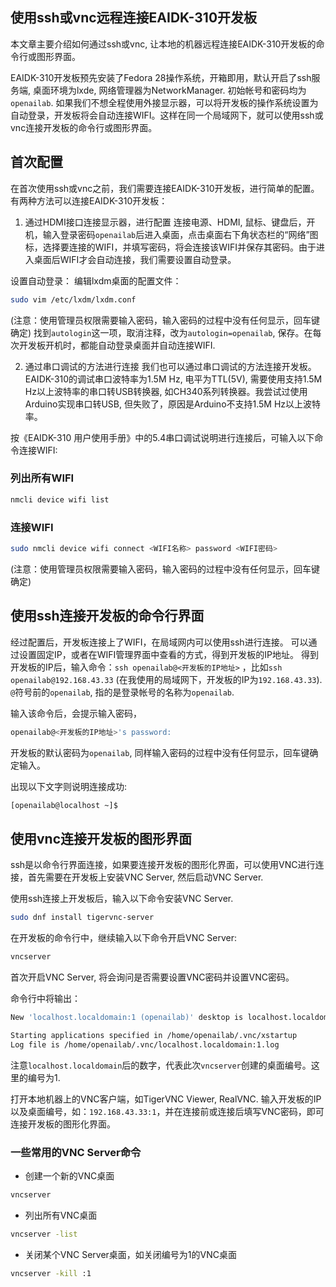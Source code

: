 ## 使用ssh或vnc远程连接EAIDK-310开发板

本文章主要介绍如何通过ssh或vnc, 让本地的机器远程连接EAIDK-310开发板的命令行或图形界面。

EAIDK-310开发板预先安装了Fedora 28操作系统，开箱即用，默认开启了ssh服务端, 桌面环境为lxde, 网络管理器为NetworkManager. 初始帐号和密码均为`openailab`. 如果我们不想全程使用外接显示器，可以将开发板的操作系统设置为自动登录，开发板将会自动连接WIFI。这样在同一个局域网下，就可以使用ssh或vnc连接开发板的命令行或图形界面。

## 首次配置
在首次使用ssh或vnc之前，我们需要连接EAIDK-310开发板，进行简单的配置。有两种方法可以连接EAIDK-310开发板：
1. 通过HDMI接口连接显示器，进行配置
连接电源、HDMI, 鼠标、键盘后，开机，输入登录密码`openailab`后进入桌面，点击桌面右下角状态栏的“网络”图标，选择要连接的WIFI，并填写密码，将会连接该WIFI并保存其密码。由于进入桌面后WIFI才会自动连接，我们需要设置自动登录。

设置自动登录：
编辑lxdm桌面的配置文件：
```bash
sudo vim /etc/lxdm/lxdm.conf
```
(注意：使用管理员权限需要输入密码，输入密码的过程中没有任何显示，回车键确定)
找到`autologin`这一项，取消注释，改为`autologin=openailab`, 保存。在每次开发板开机时，都能自动登录桌面并自动连接WIFI.

2. 通过串口调试的方法进行连接
我们也可以通过串口调试的方法连接开发板。EAIDK-310的调试串口波特率为1.5M Hz, 电平为TTL(5V), 需要使用支持1.5M Hz以上波特率的串口转USB转换器, 如CH340系列转换器。我尝试过使用Arduino实现串口转USB, 但失败了，原因是Arduino不支持1.5M Hz以上波特率。

按《EAIDK-310 用户使用手册》中的5.4串口调试说明进行连接后，可输入以下命令连接WIFI:

### 列出所有WIFI
```bash
nmcli device wifi list
```
### 连接WIFI
```bash
sudo nmcli device wifi connect <WIFI名称> password <WIFI密码>
```
(注意：使用管理员权限需要输入密码，输入密码的过程中没有任何显示，回车键确定)

## 使用ssh连接开发板的命令行界面
经过配置后，开发板连接上了WIFI，在局域网内可以使用ssh进行连接。
可以通过设置固定IP，或者在WIFI管理界面中查看的方式，得到开发板的IP地址。
得到开发板的IP后，输入命令：`ssh openailab@<开发板的IP地址>` ，比如`ssh openailab@192.168.43.33`  (在我使用的局域网下，开发板的IP为`192.168.43.33`). `@`符号前的`openailab`, 指的是登录帐号的名称为`openailab`.

输入该命令后，会提示输入密码，
```bash
openailab@<开发板的IP地址>'s password:
```
开发板的默认密码为`openailab`, 同样输入密码的过程中没有任何显示，回车键确定输入。

出现以下文字则说明连接成功:
```bash
[openailab@localhost ~]$ 
```

## 使用vnc连接开发板的图形界面
ssh是以命令行界面连接，如果要连接开发板的图形化界面，可以使用VNC进行连接，首先需要在开发板上安装VNC Server, 然后启动VNC Server.

使用ssh连接上开发板后，输入以下命令安装VNC Server.
```bash
sudo dnf install tigervnc-server
```
在开发板的命令行中，继续输入以下命令开启VNC Server:
```bash
vncserver
```
首次开启VNC Server, 将会询问是否需要设置VNC密码并设置VNC密码。

命令行中将输出：
```bash
New 'localhost.localdomain:1 (openailab)' desktop is localhost.localdomain:1

Starting applications specified in /home/openailab/.vnc/xstartup
Log file is /home/openailab/.vnc/localhost.localdomain:1.log
```

注意`localhost.localdomain`后的数字，代表此次`vncserver`创建的桌面编号。这里的编号为1.

打开本地机器上的VNC客户端，如TigerVNC Viewer, RealVNC.
输入开发板的IP以及桌面编号，如：`192.168.43.33:1`，并在连接前或连接后填写VNC密码，即可连接开发板的图形化界面。

### 一些常用的VNC Server命令
- 创建一个新的VNC桌面
```bash
vncserver
```

- 列出所有VNC桌面
```bash
vncserver -list
```

- 关闭某个VNC Server桌面，如关闭编号为1的VNC桌面
```bash
vncserver -kill :1
```
